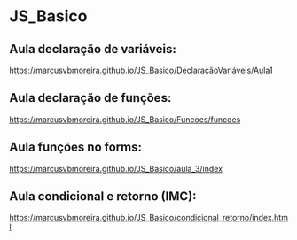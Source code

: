 # JS_Basico

## Aula declaração de variáveis:
  https://marcusvbmoreira.github.io/JS_Basico/DeclaraçãoVariáveis/Aula1

## Aula declaração de funções:
  https://marcusvbmoreira.github.io/JS_Basico/Funcoes/funcoes

## Aula funções no forms:
   https://marcusvbmoreira.github.io/JS_Basico/aula_3/index

## Aula condicional e retorno (IMC):
  https://marcusvbmoreira.github.io/JS_Basico/condicional_retorno/index.html
